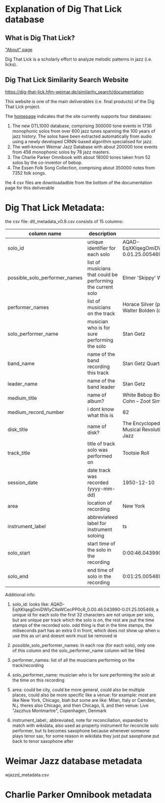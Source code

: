 # Explanation of Dig That Lick database

## What is Dig That Lick?

["About" page](https://dig-that-lick.eecs.qmul.ac.uk/Dig%20That%20Lick_About.html)

Dig That Lick is a scholarly effort to analyze melodic patterns in jazz (i.e. licks).

## Dig That Lick Similarity Search Website
https://dig-that-lick.hfm-weimar.de/similarity_search/documentation

This website is one of the main deliverables (i.e. final products) of the Dig That Lick project.

The [homepage](https://dig-that-lick.eecs.qmul.ac.uk/index.html) indicates that the site currently supports four databases:


1. The new DTL1000 database, comprising 300000 tone events in 1736 monophonic solos from over 600 jazz tunes spanning the 100 years of jazz history. The solos have been extracted automatically from audio using a newly developed CRNN-based algorithm specialised for jazz.
2. The well-known Weimar Jazz Database with about 200000 tone events from 456 monophonic solos by 78 jazz masters.
3. The Charlie Parker Omnibook with about 18000 tones taken from 52 solos by the co-inventor of bebop.
4. The Essen Folk Song Collection, comprising about 350000 notes from 7352 folk songs.

the 4 csv files are downloadadble from the bottom of the documentation page for this deliverable

# Dig That Lick Metadata:


the csv file: dtl_metadata_v0.9.csv
consists of 15 columns:

|column name     | description | example|
|----------------------------|-------------|--------|
|solo_id |unique identifier for each solo | AQAD-EqXKIqegOmiDWIyCXeWCecPP0cR_0.00.46.043990-0.01.25.005469|
|possible_solo_performer_names | list of musicians that could be performing the current solo| Elmer  'Skippy' Williams, Wayman Carver|
|performer_names | list of musicians on the track| 	Horace Silver (p), Joe Calloway (b), Stan Getz (ts), Walter Bolden (dr)|
|solo_performer_name | musician who is for sure performing the solo| Stan Getz |
|band_name | name of the band recording this track| Stan Getz Quartet|
|leader_name | name of the band leader| Stan Getz|
|medium_title | name of album?| White Bebop Boys Vol. 6 (1949-50) Terry Gibbs - Al Cohn – Zoot Sims - George Wallington - Stan Getz |
|medium_record_number | i dont know what this is| 82|
|disk_title | name of disk?| The Encyclopedia of Jazz, Part 4: Bebop Story - A Musical Revolution That Radically Changed the Road of Jazz|
|track_title | title of track solo was performed on| Tootsie Roll|
|session_date | date track was recorded (yyyy-mm-dd)| 1950-12-10| 
|area | location of recording| New York| 
|instrument_label | abbreviateed label for instrument soloing| ts|
|solo_start | start time of the solo in the recording| 0:00:46.043990|
|solo_end | end time of solo in the recording| 0:01:25.005469|

Additional info:
1. solo_id: looks like: AQAD-EqXKIqegOmiDWIyCXeWCecPP0cR_0.00.46.043990-0.01.25.005469, a unique id for each solo
    the first 32 characters are not unique per solo, but are unique per track which the solo is on, the rest are jsut the time stamps of the recorded solo.
    odd thing is that in the time stamps, the miliseconds part has an extra 0 in front, which does not show up when u use this as url and doesnt work must be removed ie

2. possible_solo_performer_names:
    In each row (for each solo), only one of this column and the solo_performer_name column will be filled

3. performer_names:
    list of all the musicians performing on the track/recording

4. solo_performer_name:
    musician who is for sure performing the solo at the time on this recording

12.  area: could be city, could be more general, could also be multiple places, could also be more specific like a venue: for example:
    most are like New York, Chicago, blah
    but some are like: Milan, Italy
    or Camden, N.j.
    theres also Chicago, and then Chicago, IL
    and then venue: Live "Jazzhus Montmartre", Copenhagen, Denmark


13. instrument_label:, abbreviated, note for reconciliation, expanded to match with wikidata, also used as property instrument for reconcile solo performer, but ts becomes saxophone because whenever someone plays tenor sax, for some reason in wikidata they just put saxophone
put back to tenor saxophone after




## 


# Weimar Jazz database metadata

wjazzd_metadata.csv 

# Charlie Parker Omnibook metadata